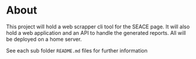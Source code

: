 # About

This project will hold a web scrapper cli tool for the SEACE page.
It will also hold a web application and an API to handle the generated reports.
All will be deployed on a home server.

See each sub folder `README.md` files for further information
